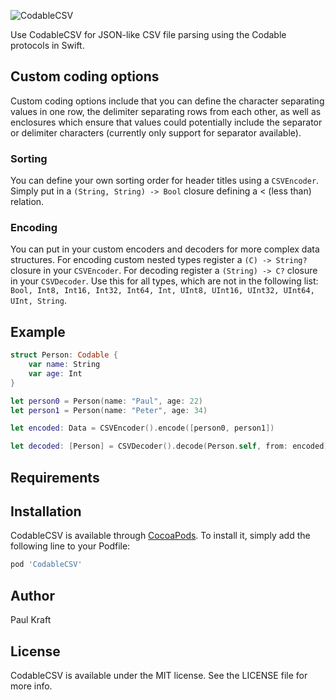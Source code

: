 ![CodableCSV](https://user-images.githubusercontent.com/15239005/165396791-9bd01540-4327-4f39-9e23-988c7b0b5841.png)

Use CodableCSV for JSON-like  CSV file parsing using the Codable protocols in Swift.

## Custom coding options

Custom coding options include that you can define the character separating values in one row, the delimiter separating rows from each other, as well as enclosures which ensure that values could potentially include the separator or delimiter characters (currently only support for separator available).

### Sorting

You can define your own sorting order for header titles using a `CSVEncoder`. Simply put in a `(String, String) -> Bool` closure defining a < (less than) relation.

### Encoding

You can put in your custom encoders and decoders for more complex data structures. For encoding custom nested types register a `(C) -> String?` closure in your `CSVEncoder`. For decoding register a `(String) -> C?` closure in your `CSVDecoder`. Use this for all types, which are not in the following list: `Bool, Int8, Int16, Int32, Int64, Int, UInt8, UInt16, UInt32, UInt64, UInt, String`.

## Example

```swift
struct Person: Codable {
    var name: String
    var age: Int
}

let person0 = Person(name: "Paul", age: 22)
let person1 = Person(name: "Peter", age: 34)

let encoded: Data = CSVEncoder().encode([person0, person1])

let decoded: [Person] = CSVDecoder().decode(Person.self, from: encoded)
```

## Requirements

## Installation

CodableCSV is available through [CocoaPods](https://cocoapods.org). To install
it, simply add the following line to your Podfile:

```ruby
pod 'CodableCSV'
```

## Author

Paul Kraft

## License

CodableCSV is available under the MIT license. See the LICENSE file for more info.
